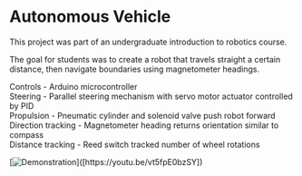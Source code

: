 # Autonomous Vehicle
This project was part of an undergraduate introduction to robotics course.

The goal for students was to create a robot that travels straight a certain distance, then navigate boundaries using magnetometer headings.

Controls   - Arduino microcontroller <br />
Steering   - Parallel steering mechanism with servo motor actuator controlled by PID <br />
Propulsion - Pneumatic cylinder and solenoid valve push robot forward <br />
Direction tracking - Magnetometer heading returns orientation similar to compass <br />
Distance tracking  - Reed switch tracked number of wheel rotations <br />

[![Demonstration]([https://i.stack.imgur.com/Vp2cE.png](https://youtube.com/shorts/y1Mx7Z-qZLc?feature=share))]([https://youtu.be/vt5fpE0bzSY])
